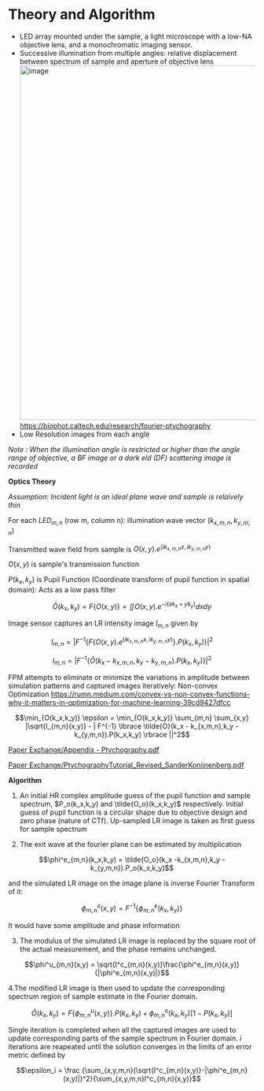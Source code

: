 # Theory and Algorithm
- LED array mounted under the sample, a light microscope with a low-NA objective lens, and a monochromatic imaging sensor.
- Successive illumination from multiple angles: relative displacement between spectrum of sample and aperture of objective lens
  <img width="789" height="720" alt="image" src="https://github.com/user-attachments/assets/e4b4a6c3-406a-4b7e-aba5-aeb8795753dd" />
https://biophot.caltech.edu/research/fourier-ptychography
- Low Resolution images from each angle
  
_Note : When the illumination angle is restricted or higher than the angle range of objective, a BF image or a dark eld (DF) scattering image is recorded_

**Optics Theory**

_Assumption: Incident light is an ideal plane wave and sample is relaively thin_

For each $LED_{m,n}$ (row m, column n): illumination wave vector $(k_{x,m,n},k_{y,m,n})$

Transmitted wave field from sample is $O(x,y).e^{(ik_{x,m,n} x,ik_{y,m,n} y)}$

$O(x,y)$ is sample's transmission function

$P(k_x,k_y)$ is Pupil Function (Coordinate transform of pupil function in spatial domain): Acts as a low pass filter

$$\tilde{O}(k_x,k_y) = F \lbrace O(x,y)\rbrace= \iint O(x,y).e^{-i(xk_{x} + yk_{y})} dxdy$$

Image sensor captures an LR intensity image $I_{m,n}$ given by

$$I_{m,n} = | F^{-1} \lbrace F \lbrace O(x,y).e^{(ik_{x,m,n} x,ik_{y,m,n} y)} \rbrace .P(k_x,k_y) \rbrace |^2$$

$$I_{m,n} = | F^{-1} \lbrace \tilde{O}(k_x - k_{x,m,n},k_y - k_{y,m,n}).P(k_x,k_y) \rbrace |^2$$

FPM attempts to eliminate or minimize the variations in amplitude between simulation patterns and captured images iteratively: Non-convex Optimization https://rumn.medium.com/convex-vs-non-convex-functions-why-it-matters-in-optimization-for-machine-learning-39cd9427dfcc

$$\min_{O(k_x,k_y)} \epsilon = \min_{O(k_x,k_y)} \sum_{m,n} \sum_{x,y} |\sqrt{I_{m,n}(x,y)} - | F^{-1} \lbrace \tilde{O}(k_x - k_{x,m,n},k_y - k_{y,m,n}).P(k_x,k_y) \rbrace ||^2$$

[Paper Exchange/Appendix - Ptychography.pdf ](https://github.com/BioPhotonicaLab-IITD/Fourier_ptychography/blob/ab9ef55759e1c3c872dba262cf95e549f1996407/Paper%20Exchange/Appendix%20-%20Ptychography.pdf)

[Paper Exchange/PtychographyTutorial_Revised_SanderKonijnenberg.pdf](https://github.com/BioPhotonicaLab-IITD/Fourier_ptychography/blob/ab9ef55759e1c3c872dba262cf95e549f1996407/Paper%20Exchange/PtychographyTutorial_Revised_SanderKonijnenberg.pdf)

**Algorithm**

1. An initial HR complex amplitude guess of the pupil function and sample spectrum, $P_o(k_x,k_y) and \tilde{O_o}(k_x,k_y)$ respectively. Initial guess of pupil function is a circular shape due to objective design and zero phase (nature of CTf). Up-sampled LR image is taken as first guess for sample spectrum

2. The exit wave at the fourier plane can be estimated by multiplication

$$\phi^e_{m,n}(k_x,k_y) = \tilde{O_o}(k_x -k_{x,m,n},k_y - k_{y,m,n}).P_o(k_x,k_y)$$

  and the simulated LR image on the image plane is inverse Fourier Transform of it: 

$$\phi^e_{m,n}(x,y) = F^{-1}\lbrace \phi^e_{m,n}(k_x,k_y) \rbrace$$

It would have some amplitude and phase information

3. The modulus of the simulated LR image is replaced by the square root of the actual measurement, and the phase remains unchanged.

$$\phi^u_{m,n}(x,y) = \sqrt{I^c_{m,n}(x,y)}\frac{\phi^e_{m,n}(x,y)}{|\phi^e_{m,n}(x,y)|}$$

4.The modified LR image is then used to update the corresponding spectrum region of sample estimate in the Fourier domain.

$$\tilde{O}(k_x,k_y) = F \lbrace \phi^u_{m,n}(x,y) \rbrace.P(k_x,k_y) + \phi^e_{m,n}(k_x,k_y)[1-P(k_x,k_y)]$$

Single iteration is completed when all the captured images are used to update corresponding parts of the sample spectrum in Fourier domain. $i$ iterations are reapeated until the solution converges in the limits of an error metric defined by

$$\epsilon_i = \frac {\sum_{x,y,m,n}(\sqrt{I^c_{m,n}(x,y)}-|\phi^e_{m,n}(x,y)|)^2}{\sum_{x,y,m,n}I^c_{m,n}(x,y)}$$
